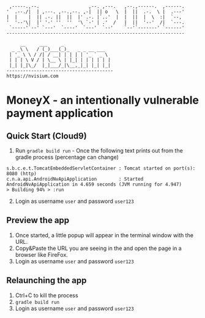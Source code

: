 ```
 ,-----.,--.                  ,--. ,---.   ,--.,------.  ,------.
'  .--./|  | ,---. ,--.,--. ,-|  || o   \  |  ||  .-.  \ |  .---'
|  |    |  || .-. ||  ||  |' .-. |`..'  |  |  ||  |  \  :|  `--, 
'  '--'\|  |' '-' ''  ''  '\ `-' | .'  /   |  ||  '--'  /|  `---.
 `-----'`--' `---'  `----'  `---'  `--'    `--'`-------' `------'
----------------------------------------------------------------- 
```

```
     __     ___     _                 
  _ _\ \   / (_)___(_)_   _ _ __ ___  
 | '_ \ \ / /| / __| | | | | '_ ` _ \ 
 | | | \ V / | \__ \ | |_| | | | | | |
 |_| |_|\_/  |_|___/_|\__,_|_| |_| |_|
---------------------------------------
https://nvisium.com
```                                      

MoneyX - an intentionally vulnerable payment application
===

Quick Start (Cloud9)
----
1. Run ```gradle build run``` - Once the following text prints out from the gradle process (percentage can change)
```
s.b.c.e.t.TomcatEmbeddedServletContainer : Tomcat started on port(s): 8080 (http)
c.n.a.api.AndroidNvApiApplication        : Started AndroidNvApiApplication in 4.659 seconds (JVM running for 4.947)
> Building 94% > :run
```
2. Login as username `user` and password `user123`

Preview the app
----
1. Once started, a little popup will appear in the terminal window with the URL.
2. Copy&Paste the URL you are seeing in the and open the page in a browser like FireFox.
3. Login as username `user` and password `user123`

Relaunching the app
----
1. Ctrl+C to kill the process
2. ```gradle build run```
3. Login as username `user` and password `user123`
